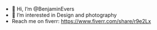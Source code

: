- 👋 Hi, I’m @BenjaminEvers
- 👀 I’m interested in Design and photography
- Reach me on fiverr: https://www.fiverr.com/share/r9e2Lx
